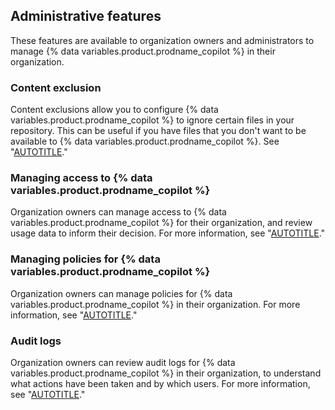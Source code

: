 ## Administrative features

These features are available to organization owners and administrators to manage {% data variables.product.prodname_copilot %} in their organization.

### Content exclusion

Content exclusions allow you to configure {% data variables.product.prodname_copilot %} to ignore certain files in your repository. This can be useful if you have files that you don't want to be available to {% data variables.product.prodname_copilot %}. See "[AUTOTITLE](/copilot/managing-copilot/managing-github-copilot-in-your-organization/managing-github-copilot-features-in-your-organization/about-content-exclusions-for-github-copilot)."

### Managing access to {% data variables.product.prodname_copilot %}

Organization owners can manage access to {% data variables.product.prodname_copilot %} for their organization, and review usage data to inform their decision. For more information, see "[AUTOTITLE](/copilot/managing-github-copilot-in-your-organization/managing-access-for-copilot-business-in-your-organization)."

### Managing policies for {% data variables.product.prodname_copilot %}

Organization owners can manage policies for {% data variables.product.prodname_copilot %} in their organization. For more information, see "[AUTOTITLE](/copilot/managing-github-copilot-in-your-organization/managing-policies-for-copilot-business-in-your-organization)."

### Audit logs

Organization owners can review audit logs for {% data variables.product.prodname_copilot %} in their organization, to understand what actions have been taken and by which users. For more information, see "[AUTOTITLE](/copilot/managing-copilot/managing-github-copilot-in-your-organization/reviewing-github-copilot-activity-in-your-organization/reviewing-audit-logs-for-copilot-business)."
